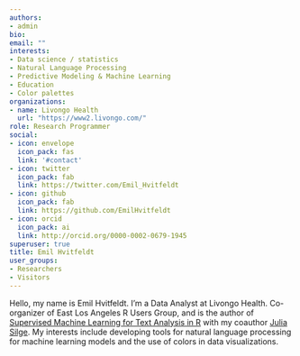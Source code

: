 ```yaml
---
authors:
- admin
bio: 
email: ""
interests:
- Data science / statistics
- Natural Language Processing
- Predictive Modeling & Machine Learning
- Education
- Color palettes
organizations:
- name: Livongo Health
  url: "https://www2.livongo.com/"
role: Research Programmer
social:
- icon: envelope
  icon_pack: fas
  link: '#contact'
- icon: twitter
  icon_pack: fab
  link: https://twitter.com/Emil_Hvitfeldt
- icon: github
  icon_pack: fab
  link: https://github.com/EmilHvitfeldt
- icon: orcid
  icon_pack: ai
  link: http://orcid.org/0000-0002-0679-1945
superuser: true
title: Emil Hvitfeldt
user_groups:
- Researchers
- Visitors
---
```


Hello, my name is Emil Hvitfeldt. I’m a Data Analyst at Livongo Health. Co-organizer of East Los Angeles R Users Group, and is the author of [Supervised Machine Learning for Text Analysis in R](https://smltar.com/) with my coauthor [Julia Silge](https://juliasilge.com/). My interests include developing tools for natural language processing for machine learning models and the use of colors in data visualizations.
